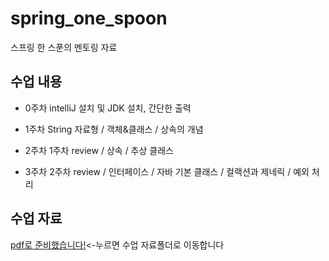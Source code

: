 # spring_one_spoon
스프링 한 스푼의 멘토링 자료
## 수업 내용
- 0주차 intelliJ 설치 및 JDK 설치, 간단한 출력

- 1주차 String 자료형 / 객체&클래스 / 상속의 개념

- 2주차 1주차 review / 상속 / 추상 클래스

- 3주차 2주차 review / 인터페이스 / 자바 기본 클래스 / 컬랙션과 제네릭 / 예외 처리
## 수업 자료
[pdf로 준비했습니다!](https://github.com/pss214/spring_one_spoon/tree/main/ppt)<-누르면 수업 자료폴더로 이동합니다

